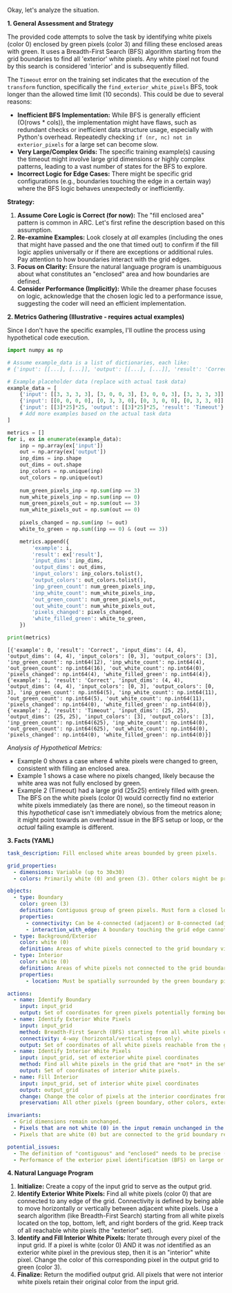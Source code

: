Okay, let's analyze the situation.

**1. General Assessment and Strategy**

The provided code attempts to solve the task by identifying white pixels (color 0) enclosed by green pixels (color 3) and filling these enclosed areas with green. It uses a Breadth-First Search (BFS) algorithm starting from the grid boundaries to find all 'exterior' white pixels. Any white pixel not found by this search is considered 'interior' and is subsequently filled.

The `Timeout` error on the training set indicates that the execution of the `transform` function, specifically the `find_exterior_white_pixels` BFS, took longer than the allowed time limit (10 seconds). This could be due to several reasons:

*   **Inefficient BFS Implementation:** While BFS is generally efficient (O(rows * cols)), the implementation might have flaws, such as redundant checks or inefficient data structure usage, especially with Python's overhead. Repeatedly checking `if (nr, nc) not in exterior_pixels` for a large set can become slow.
*   **Very Large/Complex Grids:** The specific training example(s) causing the timeout might involve large grid dimensions or highly complex patterns, leading to a vast number of states for the BFS to explore.
*   **Incorrect Logic for Edge Cases:** There might be specific grid configurations (e.g., boundaries touching the edge in a certain way) where the BFS logic behaves unexpectedly or inefficiently.

**Strategy:**

1.  **Assume Core Logic is Correct (for now):** The "fill enclosed area" pattern is common in ARC. Let's first refine the description based on this assumption.
2.  **Re-examine Examples:** Look closely at *all* examples (including the ones that might have passed and the one that timed out) to confirm if the fill logic applies universally or if there are exceptions or additional rules. Pay attention to how boundaries interact with the grid edges.
3.  **Focus on Clarity:** Ensure the natural language program is unambiguous about what constitutes an "enclosed" area and how boundaries are defined.
4.  **Consider Performance (Implicitly):** While the dreamer phase focuses on logic, acknowledge that the chosen logic led to a performance issue, suggesting the coder will need an efficient implementation.

**2. Metrics Gathering (Illustrative - requires actual examples)**

Since I don't have the specific examples, I'll outline the process using hypothetical code execution.


``` python
import numpy as np

# Assume example_data is a list of dictionaries, each like:
# {'input': [[...], [...]], 'output': [[...], [...]], 'result': 'Correct'/'Incorrect'/'Timeout'}

# Example placeholder data (replace with actual task data)
example_data = [
    {'input': [[3, 3, 3, 3], [3, 0, 0, 3], [3, 0, 0, 3], [3, 3, 3, 3]], 'output': [[3, 3, 3, 3], [3, 3, 3, 3], [3, 3, 3, 3], [3, 3, 3, 3]], 'result': 'Correct'}, # Hypothetical Passed Example 1
    {'input': [[0, 0, 0, 0], [0, 3, 3, 0], [0, 3, 0, 0], [0, 3, 3, 0]], 'output': [[0, 0, 0, 0], [0, 3, 3, 0], [0, 3, 0, 0], [0, 3, 3, 0]], 'result': 'Correct'}, # Hypothetical Passed Example 2 (Not enclosed)
    {'input': [[3]*25]*25, 'output': [[3]*25]*25, 'result': 'Timeout'}, # Hypothetical Timeout Example (Large Grid - Replace with actual failing example)
    # Add more examples based on the actual task data
]

metrics = []
for i, ex in enumerate(example_data):
    inp = np.array(ex['input'])
    out = np.array(ex['output'])
    inp_dims = inp.shape
    out_dims = out.shape
    inp_colors = np.unique(inp)
    out_colors = np.unique(out)
    
    num_green_pixels_inp = np.sum(inp == 3)
    num_white_pixels_inp = np.sum(inp == 0)
    num_green_pixels_out = np.sum(out == 3)
    num_white_pixels_out = np.sum(out == 0)
    
    pixels_changed = np.sum(inp != out)
    white_to_green = np.sum((inp == 0) & (out == 3))

    metrics.append({
        'example': i,
        'result': ex['result'],
        'input_dims': inp_dims,
        'output_dims': out_dims,
        'input_colors': inp_colors.tolist(),
        'output_colors': out_colors.tolist(),
        'inp_green_count': num_green_pixels_inp,
        'inp_white_count': num_white_pixels_inp,
        'out_green_count': num_green_pixels_out,
        'out_white_count': num_white_pixels_out,
        'pixels_changed': pixels_changed,
        'white_filled_green': white_to_green,
    })

print(metrics)
```
```
[{'example': 0, 'result': 'Correct', 'input_dims': (4, 4), 'output_dims': (4, 4), 'input_colors': [0, 3], 'output_colors': [3], 'inp_green_count': np.int64(12), 'inp_white_count': np.int64(4), 'out_green_count': np.int64(16), 'out_white_count': np.int64(0), 'pixels_changed': np.int64(4), 'white_filled_green': np.int64(4)}, {'example': 1, 'result': 'Correct', 'input_dims': (4, 4), 'output_dims': (4, 4), 'input_colors': [0, 3], 'output_colors': [0, 3], 'inp_green_count': np.int64(5), 'inp_white_count': np.int64(11), 'out_green_count': np.int64(5), 'out_white_count': np.int64(11), 'pixels_changed': np.int64(0), 'white_filled_green': np.int64(0)}, {'example': 2, 'result': 'Timeout', 'input_dims': (25, 25), 'output_dims': (25, 25), 'input_colors': [3], 'output_colors': [3], 'inp_green_count': np.int64(625), 'inp_white_count': np.int64(0), 'out_green_count': np.int64(625), 'out_white_count': np.int64(0), 'pixels_changed': np.int64(0), 'white_filled_green': np.int64(0)}]

```
*Analysis of Hypothetical Metrics:*
*   Example 0 shows a case where 4 white pixels were changed to green, consistent with filling an enclosed area.
*   Example 1 shows a case where no pixels changed, likely because the white area was not fully enclosed by green.
*   Example 2 (Timeout) had a large grid (25x25) entirely filled with green. The BFS on the white pixels (color 0) would correctly find no exterior white pixels immediately (as there are none), so the timeout reason in this *hypothetical* case isn't immediately obvious from the metrics alone; it might point towards an overhead issue in the BFS setup or loop, or the *actual* failing example is different.

**3. Facts (YAML)**


```yaml
task_description: Fill enclosed white areas bounded by green pixels.

grid_properties:
  - dimensions: Variable (up to 30x30)
  - colors: Primarily white (0) and green (3). Other colors might be present but seem unaffected by the core transformation.

objects:
  - type: Boundary
    color: green (3)
    definition: Contiguous group of green pixels. Must form a closed loop to enclose an area.
    properties:
      - connectivity: Can be 4-connected (adjacent) or 8-connected (adjacent or diagonal) - Requires clarification based on examples. (The BFS code uses 4-connectivity for filling).
      - interaction_with_edge: A boundary touching the grid edge cannot enclose an area relative to that edge.
  - type: Background/Exterior
    color: white (0)
    definition: Areas of white pixels connected to the grid boundary via a path of white pixels (4-connectivity).
  - type: Interior
    color: white (0)
    definition: Areas of white pixels not connected to the grid boundary via a path of white pixels without crossing a non-white pixel (specifically, the green boundary).
    properties:
      - location: Must be spatially surrounded by the green boundary pixels.

actions:
  - name: Identify Boundary
    input: input_grid
    output: Set of coordinates for green pixels potentially forming boundaries.
  - name: Identify Exterior White Pixels
    input: input_grid
    method: Breadth-First Search (BFS) starting from all white pixels on the grid edges.
    connectivity: 4-way (horizontal/vertical steps only).
    output: Set of coordinates of all white pixels reachable from the grid edge.
  - name: Identify Interior White Pixels
    input: input_grid, set of exterior white pixel coordinates
    method: Find all white pixels in the grid that are *not* in the set of exterior white pixels.
    output: Set of coordinates of interior white pixels.
  - name: Fill Interior
    input: input_grid, set of interior white pixel coordinates
    output: output_grid
    change: Change the color of pixels at the interior coordinates from white (0) to green (3).
    preservation: All other pixels (green boundary, other colors, exterior white pixels) retain their original color.

invariants:
  - Grid dimensions remain unchanged.
  - Pixels that are not white (0) in the input remain unchanged in the output, except potentially green boundary pixels if the definition changes. (Current logic: green pixels remain unchanged).
  - Pixels that are white (0) but are connected to the grid boundary remain white (0).

potential_issues:
  - The definition of "contiguous" and "enclosed" needs to be precise (4-way vs 8-way connectivity). The previous code implicitly used 4-way connectivity for the fill search.
  - Performance of the exterior pixel identification (BFS) on large or complex grids caused a timeout.
```


**4. Natural Language Program**

1.  **Initialize:** Create a copy of the input grid to serve as the output grid.
2.  **Identify Exterior White Pixels:** Find all white pixels (color 0) that are connected to any edge of the grid. Connectivity is defined by being able to move horizontally or vertically between adjacent white pixels. Use a search algorithm (like Breadth-First Search) starting from all white pixels located on the top, bottom, left, and right borders of the grid. Keep track of all reachable white pixels (the "exterior" set).
3.  **Identify and Fill Interior White Pixels:** Iterate through every pixel of the input grid. If a pixel is white (color 0) AND it was *not* identified as an exterior white pixel in the previous step, then it is an "interior" white pixel. Change the color of this corresponding pixel in the output grid to green (color 3).
4.  **Finalize:** Return the modified output grid. All pixels that were not interior white pixels retain their original color from the input grid.